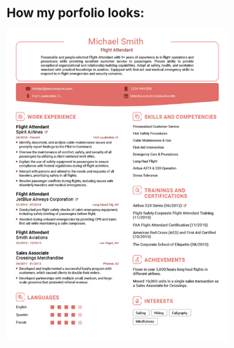 # How my porfolio looks:
![Alt #How does my portfolio look today:](traditional-resume-template.png)
